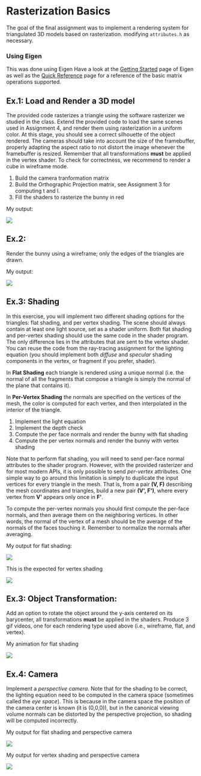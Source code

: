 Rasterization Basics
===============

The goal of the final assignment was to implement a rendering system for triangulated 3D models based on rasterization. modifying `attributes.h` as necessary.

### Using Eigen

This was done using Eigen
Have a look at the [Getting Started](http://eigen.tuxfamily.org/dox/GettingStarted.html) page of Eigen as well as the [Quick Reference](http://eigen.tuxfamily.org/dox/group__QuickRefPage.html) page for a reference of the basic matrix operations supported.


Ex.1: Load and Render a 3D model
------------------

The provided code rasterizes a triangle using the software rasterizer we studied in the class. Extend the provided code to load the same scenes used in Assignment 4, and render them using rasterization in a uniform color. At this stage, you should see a correct silhouette of the object rendered. The cameras should take into account the size of the framebuffer, properly adapting the aspect ratio to not distort the image whenever the framebuffer is resized. Remember that all transformations **must** be applied in the vertex shader. To check for correctness, we recommend to render a cube in wireframe mode.

1. Build the camera tranformation matrix
2. Build the Orthographic Projection matrix, see Assignment 3 for computing t and l.
3. Fill the shaders to rasterize the bunny in red

My output:

![](build/simple.png)

Ex.2:
----------------

Render the bunny using a wireframe; only the edges of the triangles are drawn.

My output:

![](build/wireframe.png)


Ex.3: Shading
-------------

In this exercise, you will implement two different shading options for the triangles: flat shading, and per vertex shading. The scene should always contain at least one light source, set as a shader uniform. Both flat shading and per-vertex shading should use the same code in the shader program. The only difference lies in the attributes that are sent to the vertex shader. You can reuse the code from the ray-tracing assignment for the lighting equation (you should implement both *diffuse* and *specular* shading components in the vertex, or fragment if you prefer, shader).

In **Flat Shading** each triangle is rendered using a unique normal (i.e. the normal of all the fragments that compose a triangle is simply the normal of the plane that contains it).

In **Per-Vertex Shading** the normals are specified on the vertices of the mesh, the color is computed for each vertex, and then interpolated in the interior of the triangle.

1. Implement the light equation
2. Implement the depth check
3. Compute the per face normals and render the bunny with flat shading
4. Compute the per vertex normals and render the bunny with vertex shading


Note that to perform flat shading, you will need to send per-face normal attributes to the shader program. However, with the provided rasterizer and for most modern APIs, it is only possible to send *per-vertex* attributes. One simple way to go around this limitation is simply to duplicate the input vertices for every triangle in the mesh. That is, from a pair **(V, F)** describing the mesh coordinates and triangles, build a new pair **(V', F')**, where every vertex from **V'** appears only once in **F'**.

To compute the per-vertex normals you should first compute the per-face normals, and then average them on the neighboring vertices. In other words, the normal of the vertex of a mesh should be the average of the normals of the faces touching it. Remember to normalize the normals after averaging.

My output for flat shading:

![](build/flat_shading.png)

This is the expected for vertex shading

![](build/pv_shading.png)


Ex.3: Object Transformation:
----------------------------------

Add an option to rotate the object around the y-axis centered on its barycenter, all transformations **must** be applied in the shaders. Produce 3 gif videos, one for each rendering type used above (i.e., wireframe, flat, and vertex).

My animation for flat shading

![](build/flat_shading_rotate.gif)


Ex.4: Camera
-------------------------------

Implement a *perspective camera*. Note that for the shading to be correct, the lighting equation need to be computed in the camera space (sometimes called the *eye space*). This is because in the camera space the position of the camera center is known (it is (0,0,0)), but in the canonical viewing volume normals can be distorted by the perspective projection, so shading will be computed incorrectly.


My output for flat shading and perspective camera

![](build/flat_shading.png)

My output for vertex shading and perspective camera

![](build/pv_shading.png)